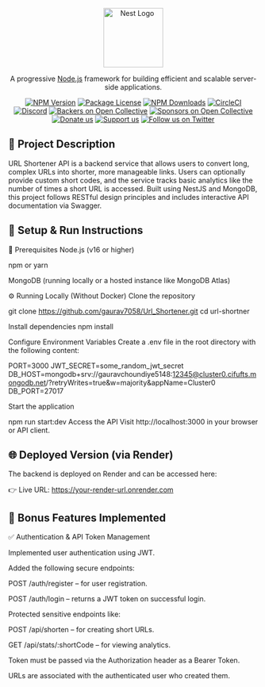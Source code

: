 
<p align="center">
  <a href="http://nestjs.com/" target="blank"><img src="https://nestjs.com/img/logo-small.svg" width="120" alt="Nest Logo" /></a>
</p>

[circleci-image]: https://img.shields.io/circleci/build/github/nestjs/nest/master?token=abc123def456
[circleci-url]: https://circleci.com/gh/nestjs/nest

  <p align="center">A progressive <a href="http://nodejs.org" target="_blank">Node.js</a> framework for building efficient and scalable server-side applications.</p>
    <p align="center">
<a href="https://www.npmjs.com/~nestjscore" target="_blank"><img src="https://img.shields.io/npm/v/@nestjs/core.svg" alt="NPM Version" /></a>
<a href="https://www.npmjs.com/~nestjscore" target="_blank"><img src="https://img.shields.io/npm/l/@nestjs/core.svg" alt="Package License" /></a>
<a href="https://www.npmjs.com/~nestjscore" target="_blank"><img src="https://img.shields.io/npm/dm/@nestjs/common.svg" alt="NPM Downloads" /></a>
<a href="https://circleci.com/gh/nestjs/nest" target="_blank"><img src="https://img.shields.io/circleci/build/github/nestjs/nest/master" alt="CircleCI" /></a>
<a href="https://discord.gg/G7Qnnhy" target="_blank"><img src="https://img.shields.io/badge/discord-online-brightgreen.svg" alt="Discord"/></a>
<a href="https://opencollective.com/nest#backer" target="_blank"><img src="https://opencollective.com/nest/backers/badge.svg" alt="Backers on Open Collective" /></a>
<a href="https://opencollective.com/nest#sponsor" target="_blank"><img src="https://opencollective.com/nest/sponsors/badge.svg" alt="Sponsors on Open Collective" /></a>
  <a href="https://paypal.me/kamilmysliwiec" target="_blank"><img src="https://img.shields.io/badge/Donate-PayPal-ff3f59.svg" alt="Donate us"/></a>
    <a href="https://opencollective.com/nest#sponsor"  target="_blank"><img src="https://img.shields.io/badge/Support%20us-Open%20Collective-41B883.svg" alt="Support us"></a>
  <a href="https://twitter.com/nestframework" target="_blank"><img src="https://img.shields.io/twitter/follow/nestframework.svg?style=social&label=Follow" alt="Follow us on Twitter"></a>
</p>
  <!--[![Backers on Open Collective](https://opencollective.com/nest/backers/badge.svg)](https://opencollective.com/nest#backer)
  [![Sponsors on Open Collective](https://opencollective.com/nest/sponsors/badge.svg)](https://opencollective.com/nest#sponsor)-->



## 📄 Project Description

URL Shortener API is a backend service that allows users to convert long, complex URLs into shorter, more manageable links. Users can optionally provide custom short codes, and the service tracks basic analytics like the number of times a short URL is accessed. Built using NestJS and MongoDB, this project follows RESTful design principles and includes interactive API documentation via Swagger.



## 🚀 Setup & Run Instructions
🔧 Prerequisites
Node.js (v16 or higher)

npm or yarn

MongoDB (running locally or a hosted instance like MongoDB Atlas)

⚙️ Running Locally (Without Docker)
Clone the repository

git clone https://github.com/gaurav7058/Url_Shortener.git
cd url-shortner

Install dependencies
npm install

Configure Environment Variables
Create a .env file in the root directory with the following content:

PORT=3000
JWT_SECRET=some_random_jwt_secret
DB_HOST=mongodb+srv://gauravchoundiye5148:12345@cluster0.cifufts.mongodb.net/?retryWrites=true&w=majority&appName=Cluster0
DB_PORT=27017

Start the application

npm run start:dev
Access the API
Visit http://localhost:3000 in your browser or API client.

## 🌐 Deployed Version (via Render)
The backend is deployed on Render and can be accessed here:

👉 Live URL: https://your-render-url.onrender.com 

## 🏅 Bonus Features Implemented
✅ Authentication & API Token Management

Implemented user authentication using JWT.

Added the following secure endpoints:

POST /auth/register – for user registration.

POST /auth/login – returns a JWT token on successful login.

Protected sensitive endpoints like:

POST /api/shorten – for creating short URLs.

GET /api/stats/:shortCode – for viewing analytics.

Token must be passed via the Authorization header as a Bearer Token.

URLs are associated with the authenticated user who created them.